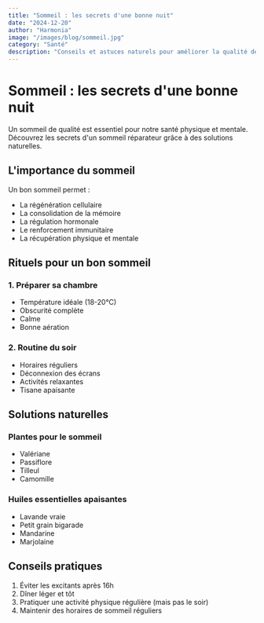 ```yaml
---
title: "Sommeil : les secrets d'une bonne nuit"
date: "2024-12-20"
author: "Harmonia"
image: "/images/blog/sommeil.jpg"
category: "Santé"
description: "Conseils et astuces naturels pour améliorer la qualité de votre sommeil et vous réveiller en pleine forme."
---
```


# Sommeil : les secrets d'une bonne nuit

Un sommeil de qualité est essentiel pour notre santé physique et mentale. Découvrez les secrets d'un sommeil réparateur grâce à des solutions naturelles.

## L'importance du sommeil

Un bon sommeil permet :
- La régénération cellulaire
- La consolidation de la mémoire
- La régulation hormonale
- Le renforcement immunitaire
- La récupération physique et mentale

## Rituels pour un bon sommeil

### 1. Préparer sa chambre
- Température idéale (18-20°C)
- Obscurité complète
- Calme
- Bonne aération

### 2. Routine du soir
- Horaires réguliers
- Déconnexion des écrans
- Activités relaxantes
- Tisane apaisante

## Solutions naturelles

### Plantes pour le sommeil
- Valériane
- Passiflore
- Tilleul
- Camomille

### Huiles essentielles apaisantes
- Lavande vraie
- Petit grain bigarade
- Mandarine
- Marjolaine

## Conseils pratiques

1. Éviter les excitants après 16h
2. Dîner léger et tôt
3. Pratiquer une activité physique régulière (mais pas le soir)
4. Maintenir des horaires de sommeil réguliers
